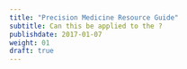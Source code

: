```yaml
---
title: "Precision Medicine Resource Guide"
subtitle: Can this be applied to the ?
publishdate: 2017-01-07
weight: 01
draft: true
---
```


